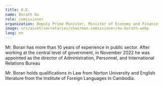 ```yaml
---
title: H.E.
name: Borath Ou
role: comissioner
organization: Deputy Prime Minister, Minister of Economy and Finance
image: src/asset/secretaries/chairman-comissioner/ou-borath.webp
lang: en
---
```


Mr. Boran has more than 10 years of experience in public sector. After working at the central level of government, in November 2022 he was appointed as the director of Administration, Personnel, and International Relations Bureau

Mr. Boran holds qualifications in Law from Norton University and English literature from the Institute of Foreign Languages in Cambodia.
